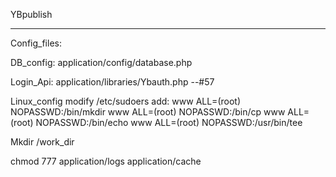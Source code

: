 YBpublish


--------------
Config_files:

DB_config:
application/config/database.php


Login_Api:
application/libraries/Ybauth.php  --#57


Linux_config
modify /etc/sudoers
add:
www     ALL=(root)      NOPASSWD:/bin/mkdir
www     ALL=(root)      NOPASSWD:/bin/cp
www     ALL=(root)      NOPASSWD:/bin/echo
www     ALL=(root)      NOPASSWD:/usr/bin/tee


Mkdir
/work_dir


chmod 777
application/logs
application/cache
